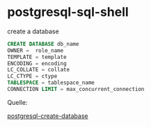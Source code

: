 # postgresql-sql-shell

create a database

```sql
CREATE DATABASE db_name
OWNER =  role_name
TEMPLATE = template
ENCODING = encoding
LC_COLLATE = collate
LC_CTYPE = ctype
TABLESPACE = tablespace_name
CONNECTION LIMIT = max_concurrent_connection
```

Quelle:

[postgresql-create-database](https://www.guru99.com/postgresql-create-database.html)
